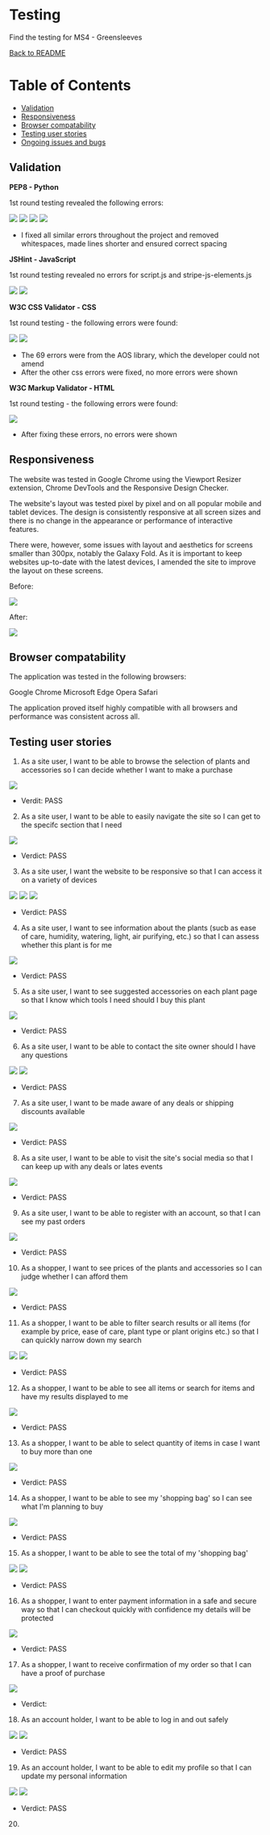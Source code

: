 # Testing

Find the testing for MS4 - Greensleeves

[Back to README](https://github.com/lmw95/MS4-greensleeves#ms4---greensleeves)

# Table of Contents
* [Validation](https://github.com/lmw95/MS4-greensleeves/blob/main/TESTING.md#validation)
* [Responsiveness](https://github.com/lmw95/MS4-greensleeves/blob/main/TESTING.md#responsiveness)
* [Browser compatability](https://github.com/lmw95/MS4-greensleeves/blob/main/TESTING.md#browser-compatability)
* [Testing user stories](https://github.com/lmw95/MS4-greensleeves/blob/main/TESTING.md#testing-user-stories)
* [Ongoing issues and bugs]()

## **Validation**

**PEP8 - Python**

1st round testing revealed the following errors:

![](https://github.com/lmw95/MS4-greensleeves/blob/main/documentation/testing/python-errors.png)
![](https://github.com/lmw95/MS4-greensleeves/blob/main/documentation/testing/python-errors-2.png)
![](https://github.com/lmw95/MS4-greensleeves/blob/main/documentation/testing/python-errors-3.png)
![](https://github.com/lmw95/MS4-greensleeves/blob/main/documentation/testing/python-errors-4.png)

* I fixed all similar errors throughout the project and removed whitespaces, made lines shorter and ensured correct spacing

**JSHint - JavaScript**

1st round testing revealed no errors for script.js and stripe-js-elements.js

![](https://github.com/lmw95/MS4-greensleeves/blob/main/documentation/testing/js-errors-script.png)
![](https://github.com/lmw95/MS4-greensleeves/blob/main/documentation/testing/js-errors-stripe.png)

**W3C CSS Validator - CSS**

1st round testing - the following errors were found:

![](https://github.com/lmw95/MS4-greensleeves/blob/main/documentation/testing/css-errors.png)
![](https://github.com/lmw95/MS4-greensleeves/blob/main/documentation/testing/css-errors-2.png)

* The 69 errors were from the AOS library, which the developer could not amend
* After the other css errors were fixed, no more errors were shown

**W3C Markup Validator - HTML**

1st round testing - the following errors were found:

![](https://github.com/lmw95/MS4-greensleeves/blob/main/documentation/testing/markup-errors.png)

* After fixing these errors, no errors were shown

## **Responsiveness**

The website was tested in Google Chrome using the Viewport Resizer extension, Chrome DevTools and the Responsive Design Checker.

The website's layout was tested pixel by pixel and on all popular mobile and tablet devices. The design is consistently responsive at all screen sizes and there is no change in the appearance or performance of interactive features.

There were, however, some issues with layout and aesthetics for screens smaller than 300px, notably the Galaxy Fold. As it is important to keep websites up-to-date with the latest devices, I amended the site to improve the layout on these screens.

Before:

![](https://github.com/lmw95/MS4-greensleeves/blob/main/documentation/testing/responsive-errors.png)

After:

![](https://github.com/lmw95/MS4-greensleeves/blob/main/documentation/testing/responsive-fix.png)

## **Browser compatability**

The application was tested in the following browsers:

Google Chrome
Microsoft Edge
Opera
Safari

The application proved itself highly compatible with all browsers and performance was consistent across all.

## **Testing user stories**

1) As a site user, I want to be able to browse the selection of plants and accessories so I can decide whether I want to make a purchase

![](https://github.com/lmw95/MS4-greensleeves/blob/main/documentation/testing/us-1.png)

* Verdit: PASS

2) As a site user, I want to be able to easily navigate the site so I can get to the specifc section that I need

![](https://github.com/lmw95/MS4-greensleeves/blob/main/documentation/testing/us-2.png)

* Verdict: PASS

3) As a site user, I want the website to be responsive so that I can access it on a variety of devices

![](https://github.com/lmw95/MS4-greensleeves/blob/main/documentation/testing/us-3(1).png)
![](https://github.com/lmw95/MS4-greensleeves/blob/main/documentation/testing/us-3(2).png)
![](https://github.com/lmw95/MS4-greensleeves/blob/main/documentation/testing/us-3(3).png)

* Verdict: PASS

4) As a site user, I want to see information about the plants (sucb as ease of care, humidity, watering, light, air purifying, etc.) so that I can assess whether this plant is for me

![](https://github.com/lmw95/MS4-greensleeves/blob/main/documentation/testing/us-4.png)

* Verdict: PASS

5) As a site user, I want to see suggested accessories on each plant page so that I know which tools I need should I buy this plant

![](https://github.com/lmw95/MS4-greensleeves/blob/main/documentation/testing/us-5.png)

* Verdict: PASS

6) As a site user, I want to be able to contact the site owner should I have any questions

![](https://github.com/lmw95/MS4-greensleeves/blob/main/documentation/testing/us-6(1).png)
![](https://github.com/lmw95/MS4-greensleeves/blob/main/documentation/testing/us-6(2).png)

* Verdict: PASS

7) As a site user, I want to be made aware of any deals or shipping discounts available

![](https://github.com/lmw95/MS4-greensleeves/blob/main/documentation/testing/us-7.png)

* Verdict: PASS

8) As a site user, I want to be able to visit the site's social media so that I can keep up with any deals or lates events

![](https://github.com/lmw95/MS4-greensleeves/blob/main/documentation/testing/us-8.png)

* Verdict: PASS

9) As a site user, I want to be able to register with an account, so that I can see my past orders

![](https://github.com/lmw95/MS4-greensleeves/blob/main/documentation/testing/us-9.png)

* Verdict: PASS

10) As a shopper, I want to see prices of the plants and accessories so I can judge whether I can afford them

![](https://github.com/lmw95/MS4-greensleeves/blob/main/documentation/testing/us-1.png)

* Verdict: PASS

11) As a shopper, I want to be able to filter search results or all items (for example by price, ease of care, plant type or plant origins etc.) so that I can quickly narrow down my search

![](https://github.com/lmw95/MS4-greensleeves/blob/main/documentation/testing/us-4.png)
![](https://github.com/lmw95/MS4-greensleeves/blob/main/documentation/testing/us-10.png)

* Verdict: PASS

12) As a shopper, I want to be able to see all items or search for items and have my results displayed to me

![](https://github.com/lmw95/MS4-greensleeves/blob/main/documentation/testing/us-10.png)

* Verdict: PASS

13) As a shopper, I want to be able to select quantity of items in case I want to buy more than one

![](https://github.com/lmw95/MS4-greensleeves/blob/main/documentation/testing/us-11.png)

* Verdict: PASS

14) As a shopper, I want to be able to see my 'shopping bag' so I can see what I'm planning to buy

![](https://github.com/lmw95/MS4-greensleeves/blob/main/documentation/testing/us-12.png)

* Verdict: PASS

15) As a shopper, I want to be able to see the total of my 'shopping bag'

![](https://github.com/lmw95/MS4-greensleeves/blob/main/documentation/testing/us-12.png)
![](https://github.com/lmw95/MS4-greensleeves/blob/main/documentation/testing/us-13.png)

* Verdict: PASS

16) As a shopper, I want to enter payment information in a safe and secure way so that I can checkout quickly with confidence my details will be protected

![](https://github.com/lmw95/MS4-greensleeves/blob/main/documentation/testing/us-14.png)

* Verdict: PASS

17) As a shopper, I want to receive confirmation of my order so that I can have a proof of purchase

![](https://github.com/lmw95/MS4-greensleeves/blob/main/documentation/testing/us-15.png)

* Verdict: 

18) As an account holder, I want to be able to log in and out safely

![](https://github.com/lmw95/MS4-greensleeves/blob/main/documentation/testing/us-16(1).png)
![](https://github.com/lmw95/MS4-greensleeves/blob/main/documentation/testing/us-16(2).png)

* Verdict: PASS

19) As an account holder, I want to be able to edit my profile so that I can update my personal information

![](https://github.com/lmw95/MS4-greensleeves/blob/main/documentation/testing/us-17(1).png)
![](https://github.com/lmw95/MS4-greensleeves/blob/main/documentation/testing/us-17(2).png)

* Verdict: PASS

20)


